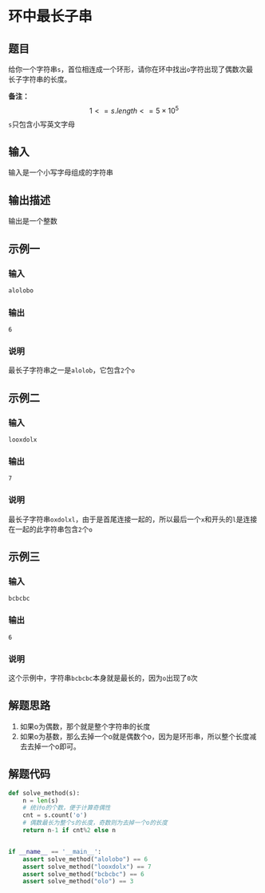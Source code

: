 # 环中最长子串

## 题目

给你一个字符串`s`，首位相连成一个环形，请你在环中找出`o`字符出现了偶数次最长子字符串的长度。

**备注：**
$$
1<= s.length<=5 \times 10^5
$$
`s`只包含小写英文字母



## 输入

输入是一个小写字母组成的字符串



## 输出描述

输出是一个整数



## 示例一

### 输入

```python
alolobo
```

### 输出

```
6
```

### 说明

最长子字符串之一是`alolob`，它包含`2`个`o`



## 示例二

### 输入

```
looxdolx
```

### 输出

```
7
```

### 说明

最长子字符串`oxdolxl`，由于是首尾连接一起的，所以最后一个`x`和开头的`l`是连接在一起的此字符串包含`2`个`o`



## 示例三

### 输入

```
bcbcbc
```

### 输出

```
6
```

### 说明

这个示例中，字符串`bcbcbc`本身就是最长的，因为`o`出现了`0`次



## 解题思路

1. 如果o为偶数，那个就是整个字符串的长度
2. 如果o为基数，那么去掉一个o就是偶数个o，因为是环形串，所以整个长度减去去掉一个o即可。



## 解题代码

```python
def solve_method(s):
    n = len(s)
    # 统计o的个数，便于计算奇偶性
    cnt = s.count('o')
    # 偶数最长为整个s的长度，奇数则为去掉一个o的长度
    return n-1 if cnt%2 else n


if __name__ == '__main__':
    assert solve_method("alolobo") == 6
    assert solve_method("looxdolx") == 7
    assert solve_method("bcbcbc") == 6
    assert solve_method("olo") == 3

```



